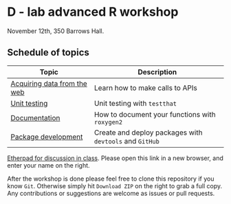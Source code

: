 # D - lab advanced R workshop

November 12th, 350 Barrows Hall.


## Schedule of topics

| Topic | Description |
| ----- |  ---------  |
| [Acquiring data from the web](https://github.com/karthik/dlab-advanced-r/tree/master/01-data-from-web) | Learn how to make calls to APIs |
| [Unit testing](https://github.com/karthik/dlab-advanced-r/blob/master/02-testing/README.md) | Unit testing with `testthat` |
| [Documentation](https://github.com/karthik/dlab-advanced-r/blob/master/03-documentation/README.md) | How to document your functions with `roxygen2` |
| [Package development](https://github.com/karthik/dlab-advanced-r/blob/master/04-packaging/README.md) | Create and deploy packages with `devtools` and `GitHub` |


[Etherpad for discussion in class](https://etherpad.mozilla.org/dlabr). Please open this link in a new browser, and enter your name on the right.

After the workshop is done please feel free to clone this repository if you know `Git`. Otherwise simply hit `Download ZIP` on the right to grab a full copy. Any contributions or suggestions are welcome as issues or pull requests.
